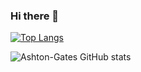### Hi there 👋

<!--
**Ashton-Gates/Ashton-Gates** is a ✨ _special_ ✨ repository because its `README.md` (this file) appears on your GitHub profile.

Here are some ideas to get you started:

- 🔭 I’m currently working on ...
- 🌱 I’m currently learning ...
- 👯 I’m looking to collaborate on ...
- 🤔 I’m looking for help with ...
- 💬 Ask me about ...
- 📫 How to reach me: ...
- 😄 Pronouns: ...
- ⚡ Fun fact: ...
-->

[![Top Langs](https://github-readme-stats.vercel.app/api/top-langs/?username=YOUR_GITHUB_USERNAME)](https://github.com/anuraghazra/github-readme-stats)

![Ashton-Gates GitHub stats](https://github-readme-stats.vercel.app/api?username=YOUR_GITHUB_USERNAME)
